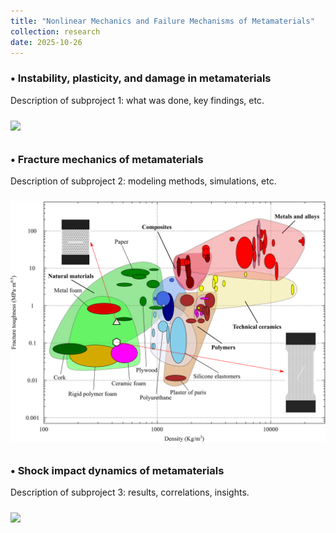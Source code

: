 ```yaml
---
title: "Nonlinear Mechanics and Failure Mechanisms of Metamaterials"
collection: research
date: 2025-10-26
---
```


### •  Instability, plasticity, and damage in metamaterials

Description of subproject 1: what was done, key findings, etc.

<img src='/images/figure1.png' style='margin-top:10px; margin-bottom:10px;'>

### •  Fracture mechanics of metamaterials

Description of subproject 2: modeling methods, simulations, etc.

<img src='../images/Research_Fracture.png' style='margin-top:10px; margin-bottom:10px;'>

### •  Shock impact dynamics of metamaterials

Description of subproject 3: results, correlations, insights.

<img src='/images/figure3.png' style='margin-top:10px; margin-bottom:10px;'>

